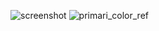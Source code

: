 ![screenshot](https://user-images.githubusercontent.com/60906586/158922333-a04b3cd4-8145-41d4-987d-423e5c603419.jpg)
![primari_color_ref](https://user-images.githubusercontent.com/60906586/158922340-d7a377b0-ea52-4439-83d4-d3c9c3725539.png)
